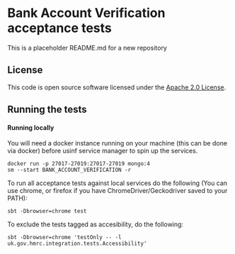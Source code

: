 
# Bank Account Verification acceptance tests

This is a placeholder README.md for a new repository

## License

This code is open source software licensed under the [Apache 2.0 License]("http://www.apache.org/licenses/LICENSE-2.0.html").

## Running the tests

#### Running locally

You will need a docker instance running on your machine (this can be done via docker) before usinf service manager to spin up the services.

```
docker run -p 27017-27019:27017-27019 mongo:4
sm --start BANK_ACCOUNT_VERIFICATION -r
```
To run all acceptance tests against local services do the following (You can use chrome, or firefox if you have ChromeDriver/Geckodriver saved to your PATH):
```
sbt -Dbrowser=chrome test
```

To exclude the tests tagged as accesibility, do the following:
```
sbt -Dbrowser=chrome 'testOnly -- -l uk.gov.hmrc.integration.tests.Accessibility'
```


